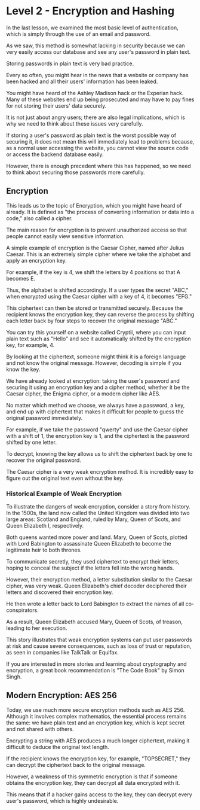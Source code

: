 # Level 2 - Encryption and Hashing

In the last lesson, we examined the most basic level of authentication, which is simply through the use of an email and password.

As we saw, this method is somewhat lacking in security because we can very easily access our database and see any user's password in plain text.

Storing passwords in plain text is very bad practice.

Every so often, you might hear in the news that a website or company has been hacked and all their users' information has been leaked.

You might have heard of the Ashley Madison hack or the Experian hack. Many of these websites end up being prosecuted and may have to pay fines for not storing their users' data securely.

It is not just about angry users; there are also legal implications, which is why we need to think about these issues very carefully.

If storing a user's password as plain text is the worst possible way of securing it, it does not mean this will immediately lead to problems because, as a normal user accessing the website, you cannot view the source code or access the backend database easily.

However, there is enough precedent where this has happened, so we need to think about securing those passwords more carefully.

## Encryption

This leads us to the topic of Encryption, which you might have heard of already. It is defined as "the process of converting information or data into a code," also called a cipher.

The main reason for encryption is to prevent unauthorized access so that people cannot easily view sensitive information.

A simple example of encryption is the Caesar Cipher, named after Julius Caesar. This is an extremely simple cipher where we take the alphabet and apply an encryption key.

For example, if the key is 4, we shift the letters by 4 positions so that A becomes E.

Thus, the alphabet is shifted accordingly. If a user types the secret "ABC," when encrypted using the Caesar cipher with a key of 4, it becomes "EFG."

This ciphertext can then be stored or transmitted securely. Because the recipient knows the encryption key, they can reverse the process by shifting each letter back by four steps to recover the original message "ABC."

You can try this yourself on a website called Cryptii, where you can input plain text such as "Hello" and see it automatically shifted by the encryption key, for example, 4.

By looking at the ciphertext, someone might think it is a foreign language and not know the original message. However, decoding is simple if you know the key.

We have already looked at encryption: taking the user's password and securing it using an encryption key and a cipher method, whether it be the Caesar cipher, the Enigma cipher, or a modern cipher like AES.

No matter which method we choose, we always have a password, a key, and end up with ciphertext that makes it difficult for people to guess the original password immediately.

For example, if we take the password "qwerty" and use the Caesar cipher with a shift of 1, the encryption key is 1, and the ciphertext is the password shifted by one letter.

To decrypt, knowing the key allows us to shift the ciphertext back by one to recover the original password.

The Caesar cipher is a very weak encryption method. It is incredibly easy to figure out the original text even without the key.

### Historical Example of Weak Encryption

To illustrate the dangers of weak encryption, consider a story from history. In the 1500s, the land now called the United Kingdom was divided into two large areas: Scotland and England, ruled by Mary, Queen of Scots, and Queen Elizabeth I, respectively.

Both queens wanted more power and land. Mary, Queen of Scots, plotted with Lord Babington to assassinate Queen Elizabeth to become the legitimate heir to both thrones.

To communicate secretly, they used ciphertext to encrypt their letters, hoping to conceal the subject if the letters fell into the wrong hands.

However, their encryption method, a letter substitution similar to the Caesar cipher, was very weak. Queen Elizabeth's chief decoder deciphered their letters and discovered their encryption key.

He then wrote a letter back to Lord Babington to extract the names of all co-conspirators.

As a result, Queen Elizabeth accused Mary, Queen of Scots, of treason, leading to her execution.

This story illustrates that weak encryption systems can put user passwords at risk and cause severe consequences, such as loss of trust or reputation, as seen in companies like TalkTalk or Equifax.

If you are interested in more stories and learning about cryptography and encryption, a great book recommendation is "The Code Book" by Simon Singh.

## Modern Encryption: AES 256

Today, we use much more secure encryption methods such as AES 256. Although it involves complex mathematics, the essential process remains the same: we have plain text and an encryption key, which is kept secret and not shared with others.

Encrypting a string with AES produces a much longer ciphertext, making it difficult to deduce the original text length.

If the recipient knows the encryption key, for example, "TOPSECRET," they can decrypt the ciphertext back to the original message.

However, a weakness of this symmetric encryption is that if someone obtains the encryption key, they can decrypt all data encrypted with it.

This means that if a hacker gains access to the key, they can decrypt every user's password, which is highly undesirable.
